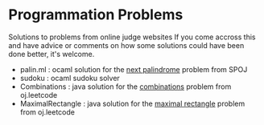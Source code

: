 Programmation Problems
======================

Solutions to problems from online judge websites
If you come accross this and have advice or comments on how some solutions could have been done better, it's welcome.


* palin.ml : ocaml solution for the [next palindrome](http://www.spoj.com/problems/PALIN/) problem from SPOJ
* sudoku : ocaml sudoku solver
* Combinations : java solution for the [combinations](https://oj.leetcode.com/problems/combinations/) problem from oj.leetcode
* MaximalRectangle : java solution for the [maximal rectangle](https://oj.leetcode.com/problems/maximal-rectangle/) problem from oj.leetcode

